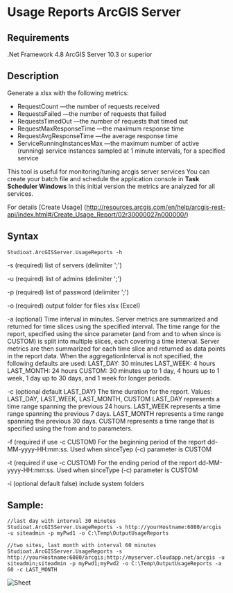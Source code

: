 # Usage Reports ArcGIS Server

## Requirements
.Net Framework 4.8
ArcGIS Server 10.3 or superior

## Description
Generate a xlsx with the following metrics: 
* RequestCount —the number of requests received
* RequestsFailed —the number of requests that failed
* RequestsTimedOut —the number of requests that timed out
* RequestMaxResponseTime —the maximum response time
* RequestAvgResponseTime —the average response time
* ServiceRunningInstancesMax —the maximum number of active (running) service instances sampled at 1 minute intervals, for a specified service

This tool is useful for monitoring/tuning arcgis server services 
You can create your batch file and schedule the application console in **Task Scheduler Windows**
In this initial version the metrics are analyzed for all services. 

For details [Create Usage]
(http://resources.arcgis.com/en/help/arcgis-rest-api/index.html#/Create_Usage_Report/02r30000027n000000/)

## Syntax
```Studioat.ArcGISServer.UsageReports -h```

-s  (required) list of servers (delimiter ';')

-u  (required) list of admins (delimiter ';')

-p  (required) list of password (delimiter ';')

-o  (required) output folder for files xlsx (Excel)

-a  (optional) Time interval in minutes. Server metrics are summarized and returned for time slices using the specified interval. The time range for the report, specified using the since parameter (and from and to when since is CUSTOM) is split into multiple slices, each covering a time interval. Server metrics are then summarized for each time slice and returned as data points in the report data.
    When the aggregationInterval is not specified, the following defaults are used:
    LAST_DAY: 30 minutes
    LAST_WEEK: 4 hours
    LAST_MONTH: 24 hours
    CUSTOM: 30 minutes up to 1 day, 4 hours up to 1 week, 1 day up to 30 days, and 1 week for longer periods.

-c  (optional default LAST_DAY) The time duration for the report.
    Values: LAST_DAY, LAST_WEEK, LAST_MONTH, CUSTOM
    LAST_DAY represents a time range spanning the previous 24 hours.
    LAST_WEEK represents a time range spanning the previous 7 days.
    LAST_MONTH represents a time range spanning the previous 30 days.
    CUSTOM represents a time range that is specified using the from and to parameters.

-f  (required if use -c CUSTOM) For the beginning period of the report dd-MM-yyyy-HH:mm:ss. Used when sinceTyep (-c) parameter is CUSTOM

-t  (required if use -c CUSTOM) For the ending period of the report dd-MM-yyyy-HH:mm:ss. Used when sinceType (-c) parameter is CUSTOM

-i  (optional default false) include system folders

## Sample:
```
//last day with interval 30 minutes
Studioat.ArcGISServer.UsageReports -s http://yourHostname:6080/arcgis -u siteadmin -p myPwd1 -o C:\Temp\OutputUsageReports

//two sites, last month with interval 60 minutes
Studioat.ArcGISServer.UsageReports -s http://yourHostname:6080/arcgis;http://myserver.cloudapp.net/arcgis -u siteadmin;siteadmin -p myPwd1;myPwd2 -o C:\Temp\OutputUsageReports -a 60 -c LAST_MONTH
```
![Sheet](images/sheet.png)

